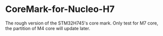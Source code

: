 # CoreMark-for-Nucleo-H7
The rough version of the STM32H745's core mark. Only test for M7 core, the partition of M4 core will update later.
